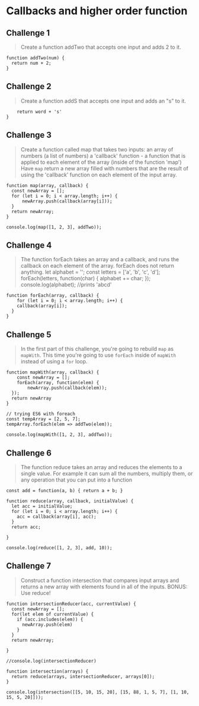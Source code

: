# Callbacks and higher order function 
## Challenge 1
>Create a function addTwo that accepts one input and adds 2 to it.
```
function addTwo(num) {
  return num + 2;
}
```

## Challenge 2
>Create a function addS that accepts one input and adds an "s" to it.
```function addS(word) {
    return word + 's'
}
```

## Challenge 3
> Create a function called map that takes two inputs:
an array of numbers (a list of numbers)
a 'callback' function - a function that is applied to each element of the array (inside of the function 'map')
Have `map` return a new array filled with numbers that are the result of using the 'callback' function on each element of the input array.

```
function map(array, callback) {
  const newArray = [];
  for (let i = 0; i < array.length; i++) {
      newArray.push(callback(array[i]));
  }
  return newArray;
}

console.log(map([1, 2, 3], addTwo));
```

## Challenge 4
> The function forEach takes an array and a callback, and runs the callback on each element of the array. forEach does not return anything.
let alphabet = '';
const letters = ['a', 'b', 'c', 'd'];
forEach(letters, function(char) {
alphabet += char;
});
console.log(alphabet);   //prints 'abcd'

```
function forEach(array, callback) {
    for (let i = 0; i < array.length; i++) {
    callback(array[i]);
  }
}
```

## Challenge 5
> In the first part of this challenge, you're going to rebuild `map` as `mapWith`. This time you're going to use `forEach` inside of `mapWith` instead of using a `for` loop.

```
function mapWith(array, callback) {
    const newArray = [];
    forEach(array, function(elem) {
        newArray.push(callback(elem));
  });
  return newArray
}
```

```
// trying ES6 with foreach
const tempArray = [2, 5, 7];
tempArray.forEach(elem => addTwo(elem));

console.log(mapWith([1, 2, 3], addTwo));
```

## Challenge 6
>The function reduce takes an array and reduces the elements to a single value. For example it can sum all the numbers, multiply them, or any operation that you can put into a function

```
const add = function(a, b) { return a + b; }

function reduce(array, callback, initialValue) {
  let acc = initialValue;
  for (let i = 0; i < array.length; i++) {
    acc = callback(array[i], acc);
  }
  return acc;

}

console.log(reduce([1, 2, 3], add, 10));
```

## Challenge 7
>Construct a function intersection that compares input arrays and returns a new array with elements found in all of the inputs. BONUS: Use reduce!

```
function intersectionReducer(acc, currentValue) {
  const newArray = [];
  for(let elem of currentValue) {
    if (acc.includes(elem)) {
      newArray.push(elem)
    }
  }
  return newArray;
  
}

//console.log(intersectionReducer)

function intersection(arrays) {
  return reduce(arrays, intersectionReducer, arrays[0]);
}

console.log(intersection([[5, 10, 15, 20], [15, 88, 1, 5, 7], [1, 10, 15, 5, 20]]));
```
